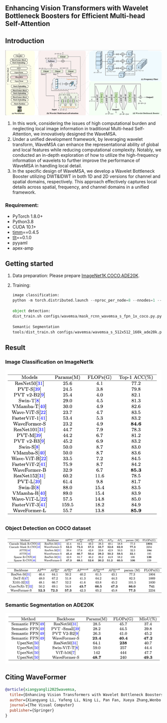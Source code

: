## Enhancing Vision Transformers with Wavelet Bottleneck Boosters for Efficient Multi-head Self-Attention

## Introduction

![image-20250405172245373](asset/result5.png)

1. In this work, considering the issues of high computational burden and neglecting local image information in traditional Multi-head Self-Attention, we innovatively designed the WaveMSA.
2. Under a unified development framework, by leveraging wavelet transform, WaveMSA can enhance the representational ability of global and local features while reducing computational complexity. Notably, we conducted an in-depth exploration of how to utilize the high-frequency information of wavelets to further improve the performance of WaveMSA in handling local detail.
3. In the specific design of WaveMSA, we develop a Wavelet Bottleneck Booster utilizing DWT&IDWT in both 1D and 2D versions for channel and spatial domains, respectively. This approach effectively captures local details across spatial, frequency, and channel domains in a unified framework.

### Requirement:

* PyTorch 1.8.0+
* Python3.8
* CUDA 10.1+
* [timm](https://github.com/rwightman/pytorch-image-models)==0.4.5
* [tlt](https://github.com/zihangJiang/TokenLabeling)==0.1.0
* pyyaml
* apex-amp

## Getting started

1. Data preparation: Please prepare [ImageNet1K](http://image-net.org/),[COCO](https://cocodataset.org/),[ADE20K](https://groups.csail.mit.edu/vision/datasets/ADE20K/).
2. Training:

   ```python
   image classification:
   python -m torch.distributed.launch --nproc_per_node=8 --nnodes=1 --node_rank=0 --master_addr="localhost" --master_port=12347 --use_env main.py  --epochs 400 --batch-size 12

   object detection:
   dist_train.sh configs/wavemsa/mask_rcnn_wavemsa_s_fpn_1x_coco.py.py 8

   Semantic Segmentation 
   tools/dist_train.sh configs/wavemsa/wavemsa_s_512x512_160k_ade20k.py 8

   ```

## Result

### Image Classification on ImageNet1k

<img src="asset/result.png" style="zoom:67%;" />

### Object Detection on COCO dataset

<img src="asset/result2.png" alt="result2" style="zoom:67%;" />

<img src="asset/result3.png" alt="result3" style="zoom:67%;" />

### Semantic Segmentation on ADE20K

<img src="asset/result4.png" alt="image-20250405171916713" style="zoom:67%;" />

## Citing WaveFormer

```bibtex
@article{xiangyangli2025wavemsa,
  title={Enhancing Vision Transformers with Wavelet Bottleneck Boosters for Efficient Multi-head Self-Attention},
  author={Xiangyang Li, Yafeng Li, Ning Li, Pan Fan, Xueya Zhang,Wenbo Zhang},
  journal={The Visual Computer}
  publisher={Springer}
}
```
